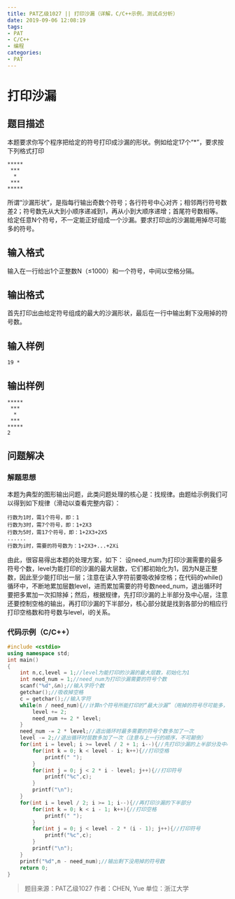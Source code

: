 ```yaml
---
title: PAT乙级1027 || 打印沙漏（详解，C/C++示例，测试点分析）
date: 2019-09-06 12:08:19
tags:
- PAT
- C/C++
- 编程
categories:
- PAT
---
```


# **打印沙漏**
## **题目描述**
本题要求你写个程序把给定的符号打印成沙漏的形状。例如给定17个“*”，要求按下列格式打印

```null
*****
 ***
  *
 ***
*****
```

所谓“沙漏形状”，是指每行输出奇数个符号；各行符号中心对齐；相邻两行符号数差2；符号数先从大到小顺序递减到1，再从小到大顺序递增；首尾符号数相等。
给定任意N个符号，不一定能正好组成一个沙漏。要求打印出的沙漏能用掉尽可能多的符号。

## **输入格式**
输入在一行给出1个正整数N（≤1000）和一个符号，中间以空格分隔。
## **输出格式**
首先打印出由给定符号组成的最大的沙漏形状，最后在一行中输出剩下没用掉的符号数。
## **输入样例**
```null
19 *
```
## **输出样例**
```null
*****
 ***
  *
 ***
*****
2
```

## 问题解决
### 解题思想
本题为典型的图形输出问题，此类问题处理的核心是：找规律。由题给示例我们可以得到如下规律（滑动以查看完整内容）：
```
行数为1时，需1个符号，即：1
行数为3时，需7个符号，即：1+2X3
行数为5时，需17个符号，即：1+2X3+2X5
......
行数为i时，需要的符号数为：1+2X3+...+2Xi
```
由此，很容易得出本题的处理方案，如下：
设need_num为打印沙漏需要的最多符号个数，level为能打印的沙漏的最大层数，它们都初始化为1，因为N是正整数，因此至少能打印出一层；注意在读入字符前要吸收掉空格；在代码的while()循环中，不断地累加层数level，进而累加需要的符号数need_num，退出循环时要把多累加一次扣除掉；然后，根据规律，先打印沙漏的上半部分及中心层，注意还要控制空格的输出，再打印沙漏的下半部分，核心部分就是找到各部分的相应行打印空格数和符号数与level，i的关系。
### 代码示例（C/C++）

```cpp
#include <cstdio>
using namespace std;
int main()
{
    int n,c,level = 1;//level为能打印的沙漏的最大层数，初始化为1
    int need_num = 1;//need_num为打印沙漏需要的符号个数
    scanf("%d",&n);//输入字符个数
    getchar();//吸收掉空格
    c = getchar();//输入字符
    while(n / need_num){//计算n个符号所能打印的“最大沙漏”（用掉的符号尽可能多，层数最大）
        level += 2;
        need_num += 2 * level;
    }
    need_num -= 2 * level;//退出循环时最多需要的符号个数多加了一次
    level -= 2;//退出循环时层数多加了一次（注意与上一行的顺序，不可颠倒）
    for(int i = level; i >= level / 2 + 1; i--){//先打印沙漏的上半部分及中心部分
        for(int k = 0; k < level - i; k++){//打印空格
            printf(" ");
        }
        for(int j = 0; j < 2 * i - level; j++){//打印符号
            printf("%c",c);
        }
        printf("\n");
    }
    for(int i = level / 2; i >= 1; i--){//再打印沙漏的下半部分
        for(int k = 0; k < i - 1; k++){//打印空格
            printf(" ");
        }
        for(int j = 0; j < level - 2 * (i - 1); j++){//打印符号
            printf("%c",c);
        }
        printf("\n");
    }
    printf("%d",n - need_num);//输出剩下没用掉的符号数
    return 0;
}
```

>题目来源：PAT乙级1027
>作者：CHEN, Yue
>单位：浙江大学